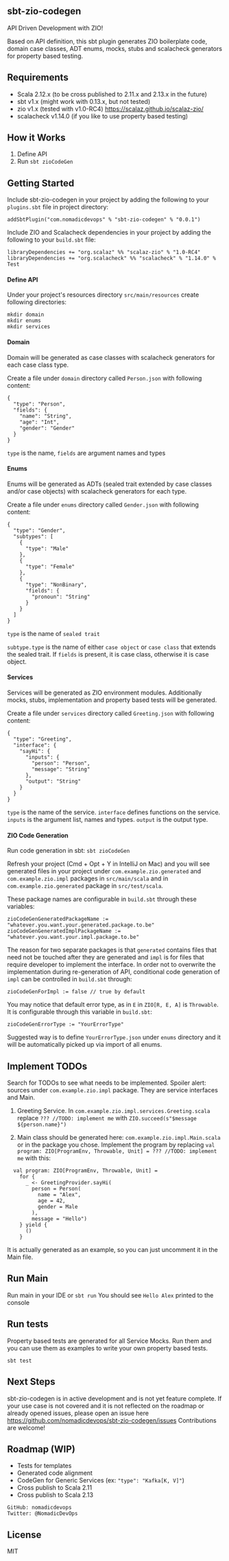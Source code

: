 ## sbt-zio-codegen
API Driven Development with ZIO!

Based on API definition, this sbt plugin generates ZIO boilerplate code, domain case classes, ADT enums, mocks, stubs and scalacheck generators for property based testing.    

## Requirements
- Scala 2.12.x (to be cross published to 2.11.x and 2.13.x in the future)
- sbt v1.x (might work with 0.13.x, but not tested)
- zio v1.x (tested with v1.0-RC4) https://scalaz.github.io/scalaz-zio/ 
- scalacheck v1.14.0 (if you like to use property based testing)

## How it Works
1) Define API
2) Run `sbt zioCodeGen`

## Getting Started
Include sbt-zio-codegen in your project by adding the following to your `plugins.sbt` file in project directory:

`addSbtPlugin("com.nomadicdevops" % "sbt-zio-codegen" % "0.0.1")`

Include ZIO and Scalacheck dependencies in your project by adding the following to your `build.sbt` file:

```$xslt
libraryDependencies += "org.scalaz" %% "scalaz-zio" % "1.0-RC4"
libraryDependencies += "org.scalacheck" %% "scalacheck" % "1.14.0" % Test
```
 
#### Define API
Under your project's resources directory `src/main/resources` create following directories:
```$xslt
mkdir domain
mkdir enums
mkdir services
```

#### Domain
Domain will be generated as case classes with scalacheck generators for each case class type.

Create a file under `domain` directory called `Person.json` with following content:
```$xslt
{
  "type": "Person",
  "fields": {
    "name": "String",
    "age": "Int",
    "gender": "Gender"
  }
}
``` 
`type` is the name, `fields` are argument names and types

#### Enums
Enums will be generated as ADTs (sealed trait extended by case classes and/or case objects) with scalacheck generators for each type.

Create a file under `enums` directory called `Gender.json` with following content:
```$xslt
{
  "type": "Gender",
  "subtypes": [
    {
      "type": "Male"
    },
    {
      "type": "Female"
    },
    {
      "type": "NonBinary",
      "fields": {
        "pronoun": "String"
      }
    }
  ]
}
```
`type` is the name of `sealed trait`

`subtype.type` is the name of either `case object` or `case class` that extends the sealed trait. If `fields` is present, it is case class, otherwise it is case object.

#### Services
Services will be generated as ZIO environment modules. Additionally mocks, stubs, implementation and property based tests will be generated.

Create a file under `services` directory called `Greeting.json` with following content:
```$xslt
{
  "type": "Greeting",
  "interface": {
    "sayHi": {
      "inputs": {
        "person": "Person",
        "message": "String"       
      },
      "output": "String"
    }
  }
}
```
`type` is the name of the service. `interface` defines functions on the service. `inputs` is the argument list, names and types. `output` is the output type.

#### ZIO Code Generation
Run code generation in sbt:
`sbt zioCodeGen`

Refresh your project (Cmd + Opt + Y in IntelliJ on Mac) and you will see generated files in your project under `com.example.zio.generated` and `com.example.zio.impl` packages in `src/main/scala` and in `com.example.zio.generated` package in `src/test/scala`.

These package names are configurable in `build.sbt` through these variables:
```$xslt
zioCodeGenGeneratedPackageName := "whatever.you.want.your.generated.package.to.be"
zioCodeGenGeneratedImplPackageName := "whatever.you.want.your.impl.package.to.be"
```
The reason for two separate packages is that `generated` contains files that need not be touched after they are generated and `impl` is for files that require developer to implement the interface. In order not to overwrite the implementation during re-generation of API, conditional code generation of `impl` can be controlled in `build.sbt` through:

```$xslt
zioCodeGenForImpl := false // true by default
```   

You may notice that default error type, as in `E` in `ZIO[R, E, A]` is `Throwable`. It is configurable through this variable in `build.sbt`:
```$xslt
zioCodeGenErrorType := "YourErrorType"
```
Suggested way is to define `YourErrorType.json` under `enums` directory and it will be automatically picked up via import of all enums.

## Implement TODOs
Search for TODOs to see what needs to be implemented. Spoiler alert: sources under `com.example.zio.impl` package. They are service interfaces and Main. 

1) Greeting Service. In `com.example.zio.impl.services.Greeting.scala` replace `??? //TODO: implement me` with `ZIO.succeed(s"$message ${person.name}")`

2) Main class should be generated here: `com.example.zio.impl.Main.scala` or in the package you chose.
Implement the program by replacing `val program: ZIO[ProgramEnv, Throwable, Unit] = ??? //TODO: implement me` with this:
```$xslt
  val program: ZIO[ProgramEnv, Throwable, Unit] =
    for {
      _ <- GreetingProvider.sayHi(
        person = Person(
          name = "Alex",
          age = 42,
          gender = Male
        ),
        message = "Hello")
    } yield {
      ()
    }
```
It is actually generated as an example, so you can just uncomment it in the Main file.

## Run Main
Run main in your IDE or `sbt run` You should see `Hello Alex` printed to the console

## Run tests
Property based tests are generated for all Service Mocks. Run them and you can use them as examples to write your own property based tests. 

```$xslt
sbt test
```


## Next Steps
sbt-zio-codegen is in active development and is not yet feature complete. If your use case is not covered and it is not reflected on the roadmap or already opened issues, please open an issue here https://github.com/nomadicdevops/sbt-zio-codegen/issues Contributions are welcome! 

## Roadmap (WIP)
- Tests for templates
- Generated code alignment
- CodeGen for Generic Services (ex: `"type": "Kafka[K, V]"`)
- Cross publish to Scala 2.11
- Cross publish to Scala 2.13

```$xslt
GitHub: nomadicdevops 
Twitter: @NomadicDevOps
``` 

## License
MIT
